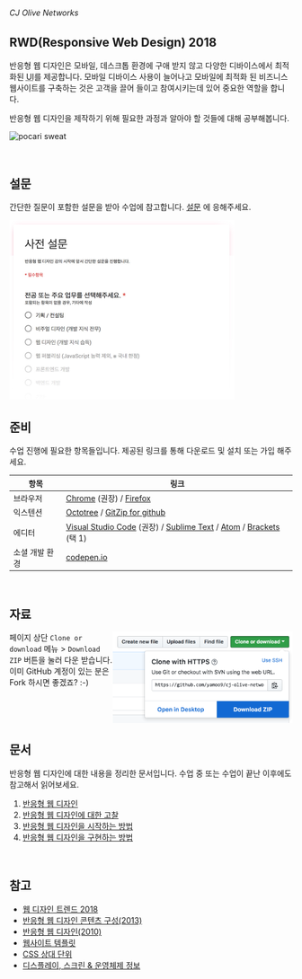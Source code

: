 ###### CJ Olive Networks

## RWD(Responsive Web Design) 2018

반응형 웹 디자인은 모바일, 데스크톱 환경에 구애 받지 않고 다양한 디바이스에서 최적화된 <abbr title="User Interface">UI</abbr>를 제공합니다. 모바일 디바이스 사용이 늘어나고 모바일에 최적화 된 비즈니스 웹사이트를 구축하는 것은 고객을 끌어 들이고 참여시키는데 있어 중요한 역할을 합니다.

반응형 웹 디자인을 제작하기 위해 필요한 과정과 알아야 할 것들에 대해 공부해봅니다.

![pocari sweat](https://camo.githubusercontent.com/c5ed2730392b3d138a9a9c4261858f1a00a6fb74/687474703a2f2f79616d6f6f392e6769746875622e696f2f636a2d6f6c6976652d6e6574776f726b732f6173736574732f7277642f504f434152492e6a7067)

<br>

## 설문

간단한 질문이 포함한 설문을 받아 수업에 참고합니다. [설문](https://goo.gl/forms/8u2snrPnQ77puQ582)  에 응해주세요.

<img src="docs/assets/survey.jpg" alt width="400">

<br>

## 준비

수업 진행에 필요한 항목들입니다. 제공된 링크를 통해 다운로드 및 설치 또는 가입 해주세요.

항목 | 링크
--- | ---
브라우저 | [Chrome](https://www.google.com/chrome/) (권장) / [Firefox](http://www.mozilla.com/ko/firefox)
익스텐션 | [Octotree](https://chrome.google.com/webstore/detail/octotree/bkhaagjahfmjljalopjnoealnfndnagc?hl=ko) / [GitZip for github](https://chrome.google.com/webstore/detail/gitzip-for-github/ffabmkklhbepgcgfonabamgnfafbdlkn)
에디터 | [Visual Studio Code](https://code.visualstudio.com/) (권장) / [Sublime Text](https://www.sublimetext.com/) / [Atom](https://atom.io/) / [Brackets](http://brackets.io/) (택 1)
소셜 개발 환경 | [codepen.io](https://codepen.io/)

<br>

## 자료

<img align="right" src="./docs/assets/download.png" alt width="320">

페이지 상단 `Clone or download` 메뉴 > `Download ZIP` 버튼을 눌러 다운 받습니다. 이미 GitHub 계정이 있는 분은 Fork 하시면 좋겠죠? :-)

<br>
<br>
<br>

## 문서

<img src="https://www.digitalwebmania.com/wp-content/uploads/2018/03/giphy.gif" alt align="right" width="120">

반응형 웹 디자인에 대한 내용을 정리한 문서입니다. 수업 중 또는 수업이 끝난 이후에도 참고해서 읽어보세요.

1. [반응형 웹 디자인](https://github.com/yamoo9/cj-olive-networks/wiki)
1. [반응형 웹 디자인에 대한 고찰](https://github.com/yamoo9/cj-olive-networks/wiki/%EB%B0%98%EC%9D%91%ED%98%95-%EC%9B%B9-%EB%94%94%EC%9E%90%EC%9D%B8-%EC%A0%81%EC%9A%A9%EC%97%90-%EB%8C%80%ED%95%9C-%EA%B3%A0%EC%B0%B0)
1. [반응형 웹 디자인을 시작하는 방법](https://github.com/yamoo9/cj-olive-networks/wiki/%EB%B0%98%EC%9D%91%ED%98%95-%EC%9B%B9-%EB%94%94%EC%9E%90%EC%9D%B8%EC%9D%84-%EC%8B%9C%EC%9E%91%ED%95%98%EB%8A%94-%EB%B0%A9%EB%B2%95)
1. [반응형 웹 디자인을 구현하는 방법](https://github.com/yamoo9/cj-olive-networks/wiki/%EB%B0%98%EC%9D%91%ED%98%95-%EC%9B%B9-%EB%94%94%EC%9E%90%EC%9D%B8-%EA%B5%AC%ED%98%84-%EB%B0%A9%EB%B2%95)

<br>

## 참고

- [웹 디자인 트렌드 2018](https://99designs.com/blog/trends/web-design-trends-2018/)
- [반응형 웹 디자인 콘텐츠 구성(2013)](https://blog.kulturbanause.de/2013/12/content-choreography-fur-responsive-websites/)
- [반응형 웹 디자인(2010)](http://alistapart.com/article/responsive-web-design)
- [웹사이트 템플릿](https://colorlib.com/wp/free-html-website-templates/)
- [CSS 상대 단위](https://pineco.de/the-relative-units-of-css/)
- [디스플레이, 스크린 & 운영체제 정보](http://vizdevices.yesviz.com/)